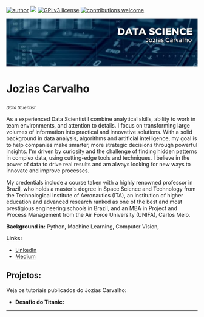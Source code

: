 [![author](https://img.shields.io/badge/author-JoziasCarvalho-red.svg)](https://www.linkedin.com/in/carlosfab) [![](https://img.shields.io/badge/python-3.7+-blue.svg)](https://www.python.org/downloads/release/python-365/) [![GPLv3 license](https://img.shields.io/badge/License-GPLv3-blue.svg)](http://perso.crans.org/besson/LICENSE.html) [![contributions welcome](https://img.shields.io/badge/contributions-welcome-brightgreen.svg?style=flat)](https://github.com/carlosfab/data_science/issues)

<p align="center">
  <img src="https://github.com/JoziasCarvalho/sigmoidal_data_sciencee/blob/main/DATA%20SCIENCE.png?raw=true" >
</p>

# Jozias Carvalho
<sub>*Data Scientist* </sub>

As a experienced Data Scientist I combine analytical skills, ability to work in team environments, and attention to details. I focus on transforming large volumes of information into practical and innovative solutions. With a solid background in data analysis, algorithms and artificial intelligence, my goal is to help companies make smarter, more strategic decisions through powerful insights. I'm driven by curiosity and the challenge of finding hidden patterns in complex data, using cutting-edge tools and techniques. I believe in the power of data to drive real results and am always looking for new ways to innovate and improve processes.

My credentials include a course taken with a highly renowned professor in Brazil, who holds a master's degree in Space Science and Technology from the Technological Institute of Aeronautics (ITA), an institution of higher education and advanced research ranked as one of the best and most prestigious engineering schools in Brazil, and an MBA in Project and Process Management from the Air Force University (UNIFA), Carlos Melo.

**Background in:** Python, Machine Learning, Computer Vision,

**Links:**
* [LinkedIn](https://www.linkedin.com/in/jozias-carvalho/)
* [Medium](https://www.medium.com)


## Projetos:
Veja os tutoriais publicados do Jozias Carvalho:

* **Desafio do Titanic:** 

---

